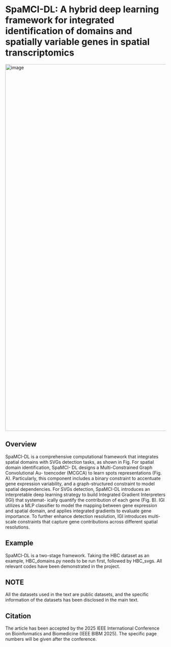 # SpaMCI-DL: A hybrid deep learning framework for integrated identification of domains and spatially variable genes in spatial transcriptomics

<img width="2144" height="1150" alt="image" src="https://github.com/user-attachments/assets/be35c3db-7160-42c1-8f2c-e47fc915372e" />

## Overview
SpaMCI-DL is a comprehensive computational framework that integrates spatial domains with SVGs detection tasks, as shown in Fig. For spatial domain identification, SpaMCI- DL designs a Multi-Constrained Graph Convolutional Au- toencoder (MCGCA) to learn spots representations (Fig. A). Particularly, this component includes a binary constraint to accentuate gene expression variability, and a graph-structured constraint to model spatial dependencies. For SVGs detection, SpaMCI-DL introduces an interpretable deep learning strategy to build Integrated Gradient Interpreters (IGI) that systemat- ically quantify the contribution of each gene (Fig. B). IGI utilizes a MLP classifier to model the mapping between gene expression and spatial domain, and applies integrated gradients to evaluate gene importance. To further enhance detection resolution, IGI introduces multi-scale constraints that capture gene contributions across different spatial resolutions.

## Example

SpaMCI-DL is a two-stage framework. Taking the HBC dataset as an example, HBC_domains.py needs to be run first, followed by HBC_svgs. All relevant codes have been demonstrated in the project.

## NOTE
All the datasets used in the text are public datasets, and the specific information of the datasets has been disclosed in the main text.


## Citation
The article has been accepted by the 2025 IEEE International Conference on Bioinformatics and Biomedicine (IEEE BIBM 2025). The specific page numbers will be given after the conference.
